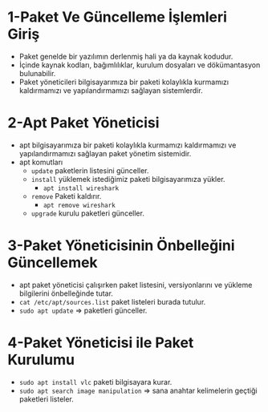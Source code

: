 # 1-Paket Ve Güncelleme İşlemleri Giriş
- Paket genelde bir yazılımın derlenmiş hali ya da kaynak kodudur.
- İçinde kaynak kodları, bağımlılıklar, kurulum dosyaları ve dökümantasyon bulunabilir.
- Paket yöneticileri bilgisayarımıza bir paketi kolaylıkla kurmamızı kaldırmamızı ve yapılandırmamızı sağlayan sistemlerdir.

# 2-Apt Paket Yöneticisi
- apt bilgisayarımıza bir paketi kolaylıkla kurmamızı kaldırmamızı ve yapılandırmamızı sağlayan paket yönetim sistemidir.
- apt komutları
  * `update` paketlerin listesini günceller. 
  * `install` yüklemek istediğimiz paketi bilgisayarımıza yükler.
    + `apt install wireshark` 
  *  `remove` Paketi kaldırır.
     + `apt remove wireshark`
  * `upgrade` kurulu paketleri günceller. 
  

# 3-Paket Yöneticisinin Önbelleğini Güncellemek
- apt paket yöneticisi çalışırken paket listesini, versiyonlarını ve yükleme bilgilerini önbelleğinde tutar.
- `cat /etc/apt/sources.list`  paket listeleri burada tutulur.
- `sudo apt update` => paketleri günceller.

# 4-Paket Yöneticisi ile Paket Kurulumu
- `sudo apt install vlc` paketi bilgisayara kurar.
- `sudo apt search image manipulation` => sana anahtar kelimelerin geçtiği paketleri listeler.